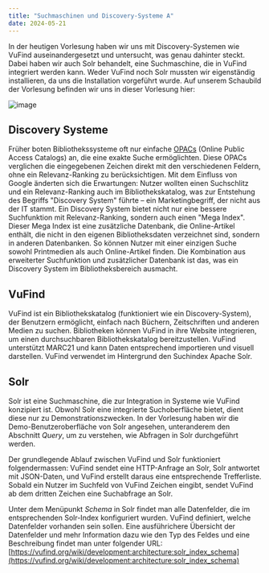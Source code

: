 ```yaml
---
title: "Suchmaschinen und Discovery-Systeme A"
date: 2024-05-21
---
```


In der heutigen Vorlesung haben wir uns mit Discovery-Systemen wie VuFind auseinandergesetzt und untersucht, was genau dahinter steckt. Dabei haben wir auch Solr behandelt, eine Suchmaschine, die in VuFind integriert werden kann. Weder VuFind noch Solr mussten wir eigenständig installieren, da uns die Installation vorgeführt wurde. Auf unserem Schaubild der Vorlesung befinden wir uns in dieser Vorlesung hier: 

![image](https://github.com/sandrahiltbrunner/bain_lerntagebuch/assets/115471195/f206d5b8-531f-4e7e-ad0a-44104160482a)


## Discovery Systeme

 Früher boten Bibliothekssysteme oft nur einfache [OPACs](https://de.wikipedia.org/wiki/OPAC) (Online Public Access Catalogs) an, die eine exakte Suche ermöglichten. Diese OPACs verglichen die eingegebenen Zeichen direkt mit den verschiedenen Feldern, ohne ein Relevanz-Ranking zu berücksichtigen. Mit dem Einfluss von Google änderten sich die Erwartungen: Nutzer wollten einen Suchschlitz und ein Relevanz-Ranking auch im Bibliothekskatalog, was zur Entstehung des Begriffs "Discovery System" führte – ein Marketingbegriff, der nicht aus der IT stammt. Ein Discovery System bietet nicht nur eine bessere Suchfunktion mit Relevanz-Ranking, sondern auch einen "Mega Index". Dieser Mega Index ist eine zusätzliche Datenbank, die Online-Artikel enthält, die nicht in den eigenen Bibliotheksdaten verzeichnet sind, sondern in anderen Datenbanken. So können Nutzer mit einer einzigen Suche sowohl Printmedien als auch Online-Artikel finden. Die Kombination aus erweiterter Suchfunktion und zusätzlicher Datenbank ist das, was ein Discovery System im Bibliotheksbereich ausmacht. 

## VuFind

VuFind ist ein Bibliothekskatalog (funktioniert wie ein Discovery-System), der Benutzern ermöglicht, einfach nach Büchern, Zeitschriften und anderen Medien zu suchen. Bibliotheken können VuFind in ihre Website integrieren, um einen durchsuchbaren Bibliothekskatalog bereitzustellen. VuFind unterstützt MARC21 und kann Daten entsprechend importieren und visuell darstellen. VuFind verwendet im Hintergrund den Suchindex Apache Solr. 

## Solr 

Solr ist eine Suchmaschine, die zur Integration in Systeme wie VuFind konzipiert ist. Obwohl Solr eine integrierte Suchoberfläche bietet, dient diese nur zu Demonstrationszwecken. In der Vorlesung haben wir die Demo-Benutzeroberfläche von Solr angesehen, unteranderem den Abschnitt *Query*, um zu verstehen, wie Abfragen in Solr durchgeführt werden.

Der grundlegende Ablauf zwischen VuFind und Solr funktioniert folgendermassen: VuFind sendet eine HTTP-Anfrage an Solr, Solr antwortet mit JSON-Daten, und VuFind erstellt daraus eine entsprechende Trefferliste. Sobald ein Nutzer im Suchfeld von VuFind Zeichen eingibt, sendet VuFind ab dem dritten Zeichen eine Suchabfrage an Solr.

Unter dem Menüpunkt *Schema* in Solr findet man alle Datenfelder, die im entsprechenden Solr-Index konfiguriert wurden. VuFind definiert, welche Datenfelder vorhanden sein sollen. Eine ausführichere Übersicht der Datenfelder und mehr Information dazu wie den Typ des Feldes und eine Beschreibung findet man unter folgender URL: [https://vufind.org/wiki/development:architecture:solr_index_schema](https://vufind.org/wiki/development:architecture:solr_index_schema)

